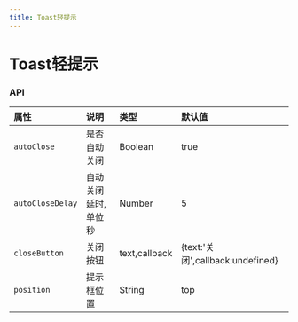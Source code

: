 ```yaml
---
title: Toast轻提示
---
```

# Toast轻提示


<ClientOnly>
<toast-vp></toast-vp>
</ClientOnly>

### API

属性 |	说明	| 类型 |	默认值
:--- | :--- | :--- | :---
`autoClose` | 是否自动关闭 | Boolean | true
`autoCloseDelay` | 自动关闭延时,单位秒 | Number | 5
`closeButton` | 关闭按钮 | text,callback | {text:'关闭',callback:undefined}
`position` | 提示框位置 | String | top
